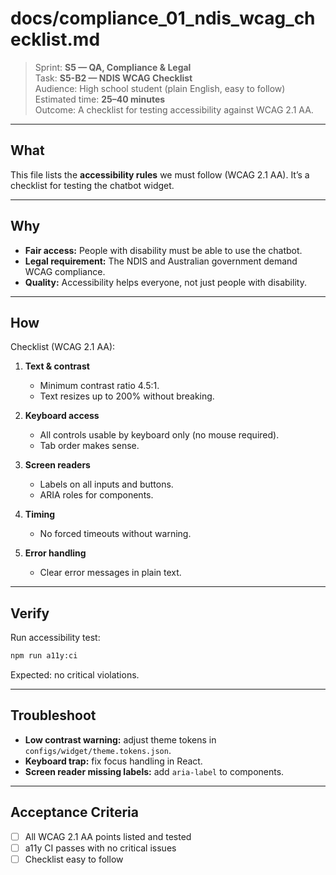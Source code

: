 # docs/compliance_01_ndis_wcag_checklist.md
> Sprint: **S5 — QA, Compliance & Legal**  
> Task: **S5-B2 — NDIS WCAG Checklist**  
> Audience: High school student (plain English, easy to follow)  
> Estimated time: **25–40 minutes**  
> Outcome: A checklist for testing accessibility against WCAG 2.1 AA.

---

## What  
This file lists the **accessibility rules** we must follow (WCAG 2.1 AA). It’s a checklist for testing the chatbot widget.

---

## Why  
- **Fair access:** People with disability must be able to use the chatbot.  
- **Legal requirement:** The NDIS and Australian government demand WCAG compliance.  
- **Quality:** Accessibility helps everyone, not just people with disability.

---

## How  

Checklist (WCAG 2.1 AA):  

1. **Text & contrast**  
   - Minimum contrast ratio 4.5:1.  
   - Text resizes up to 200% without breaking.  

2. **Keyboard access**  
   - All controls usable by keyboard only (no mouse required).  
   - Tab order makes sense.  

3. **Screen readers**  
   - Labels on all inputs and buttons.  
   - ARIA roles for components.  

4. **Timing**  
   - No forced timeouts without warning.  

5. **Error handling**  
   - Clear error messages in plain text.  

---

## Verify  
Run accessibility test:  
```bash
npm run a11y:ci
```
Expected: no critical violations.  

---

## Troubleshoot  
- **Low contrast warning:** adjust theme tokens in `configs/widget/theme.tokens.json`.  
- **Keyboard trap:** fix focus handling in React.  
- **Screen reader missing labels:** add `aria-label` to components.  

---

## Acceptance Criteria  
- [ ] All WCAG 2.1 AA points listed and tested  
- [ ] a11y CI passes with no critical issues  
- [ ] Checklist easy to follow  
